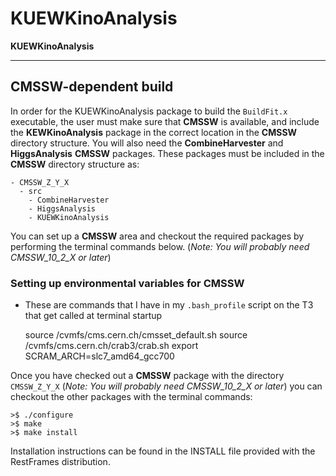 # KUEWKinoAnalysis
**KUEWKinoAnalysis**

---------------------
CMSSW-dependent build 
---------------------

In order for the KUEWKinoAnalysis package to build the `BuildFit.x`
executable, the user must make sure that **CMSSW** is available, and
include the **KEWKinoAnalysis** package in the correct location in the
**CMSSW** directory structure. You will also need the **CombineHarvester**
and **HiggsAnalysis** **CMSSW** packages. These packages must be included
in the **CMSSW** directory structure as:

	- CMSSW_Z_Y_X
	  - src
		- CombineHarvester
		- HiggsAnalysis
		- KUEWKinoAnalysis

You can set up a **CMSSW** area and checkout the required packages by
performing the terminal commands below.  (*Note: You will probably
need CMSSW_10_2_X or later*)

### Setting up environmental variables for CMSSW
- These are commands that I have in my `.bash_profile` script on the
T3 that get called at terminal startup

	source /cvmfs/cms.cern.ch/cmsset_default.sh
	source /cvmfs/cms.cern.ch/crab3/crab.sh
	export SCRAM_ARCH=slc7_amd64_gcc700
	

Once you have checked out a **CMSSW** package with the directory
`CMSSW_Z_Y_X` (*Note: You will probably need CMSSW_10_2_X or later*)
you can checkout the other packages with the terminal commands:

	>$ ./configure
	>$ make
	>$ make install



Installation instructions can be found in the INSTALL file provided with the 
RestFrames distribution.
